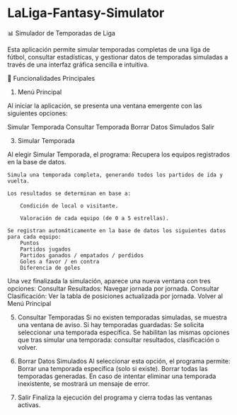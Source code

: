 # LaLiga-Fantasy-Simulator
📊 Simulador de Temporadas de Liga

Esta aplicación permite simular temporadas completas de una liga de fútbol, consultar estadísticas, y gestionar datos de temporadas simuladas a través de una interfaz gráfica sencilla e intuitiva.
  
🚀 Funcionalidades Principales
1. Menú Principal
   
Al iniciar la aplicación, se presenta una ventana emergente con las siguientes opciones:

  Simular Temporada
  Consultar Temporada
  Borrar Datos Simulados
  Salir

3. Simular Temporada
   
Al elegir Simular Temporada, el programa:
    Recupera los equipos registrados en la base de datos.
   
    Simula una temporada completa, generando todos los partidos de ida y vuelta.
   
    Los resultados se determinan en base a:
   
        Condición de local o visitante.
   
        Valoración de cada equipo (de 0 a 5 estrellas).

    Se registran automáticamente en la base de datos los siguientes datos para cada equipo:
        Puntos
        Partidos jugados
        Partidos ganados / empatados / perdidos
        Goles a favor / en contra
        Diferencia de goles
Una vez finalizada la simulación, aparece una nueva ventana con tres opciones:
    Consultar Resultados: Navegar jornada por jornada.
    Consultar Clasificación: Ver la tabla de posiciones actualizada por jornada.
    Volver al Menú Principal

5. Consultar Temporadas
    Si no existen temporadas simuladas, se muestra una ventana de aviso.
    Si hay temporadas guardadas:
        Se solicita seleccionar una temporada específica.
        Se habilitan las mismas opciones que tras simular una temporada: consultar resultados, clasificación o volver.

6. Borrar Datos Simulados
Al seleccionar esta opción, el programa permite:
    Borrar una temporada específica (solo si existe).
    Borrar todas las temporadas generadas.
En caso de intentar eliminar una temporada inexistente, se mostrará un mensaje de error.

7. Salir
Finaliza la ejecución del programa y cierra todas las ventanas activas.
